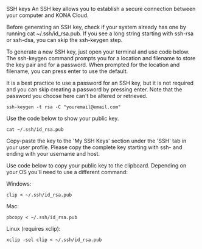 SSH keys
An SSH key allows you to establish a secure connection between your computer and KONA Cloud.

Before generating an SSH key, check if your system already has one by running cat ~/.ssh/id_rsa.pub. If you see a long string starting with ssh-rsa or ssh-dsa, you can skip the ssh-keygen step.

To generate a new SSH key, just open your terminal and use code below. The ssh-keygen command prompts you for a location and filename to store the key pair and for a password. When prompted for the location and filename, you can press enter to use the default.

It is a best practice to use a password for an SSH key, but it is not required and you can skip creating a password by pressing enter. Note that the password you choose here can't be altered or retrieved.

```
ssh-keygen -t rsa -C "youremail@email.com"
```

Use the code below to show your public key.

```
cat ~/.ssh/id_rsa.pub
```

Copy-paste the key to the 'My SSH Keys' section under the 'SSH' tab in your user profile. Please copy the complete key starting with ssh- and ending with your username and host.

Use code below to copy your public key to the clipboard. Depending on your OS you'll need to use a different command:

Windows:
```
clip < ~/.ssh/id_rsa.pub
```

Mac:
```
pbcopy < ~/.ssh/id_rsa.pub
```
Linux (requires xclip):

```
xclip -sel clip < ~/.ssh/id_rsa.pub
```
